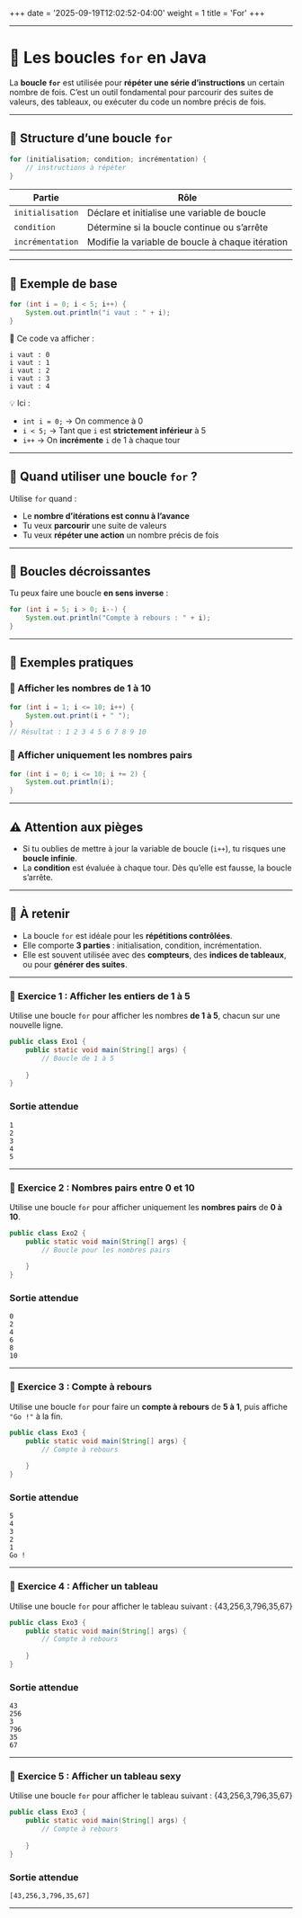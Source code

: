 +++
date = '2025-09-19T12:02:52-04:00'
weight = 1
title = 'For'
+++


---

# 🔁 Les boucles `for` en Java

La **boucle `for`** est utilisée pour **répéter une série d’instructions** un certain nombre de fois. C’est un outil fondamental pour parcourir des suites de valeurs, des tableaux, ou exécuter du code un nombre précis de fois.

---

## 🧱 Structure d’une boucle `for`

```java
for (initialisation; condition; incrémentation) {
    // instructions à répéter
}
```

| Partie           | Rôle                                             |
| ---------------- | ------------------------------------------------ |
| `initialisation` | Déclare et initialise une variable de boucle     |
| `condition`      | Détermine si la boucle continue ou s’arrête      |
| `incrémentation` | Modifie la variable de boucle à chaque itération |

---

## 🔂 Exemple de base

```java
for (int i = 0; i < 5; i++) {
    System.out.println("i vaut : " + i);
}
```

🔎 Ce code va afficher :

```
i vaut : 0  
i vaut : 1  
i vaut : 2  
i vaut : 3  
i vaut : 4  
```

💡 Ici :

* `int i = 0;` → On commence à 0
* `i < 5;` → Tant que `i` est **strictement inférieur** à 5
* `i++` → On **incrémente** `i` de 1 à chaque tour

---

## 🎯 Quand utiliser une boucle `for` ?

Utilise `for` quand :

* Le **nombre d’itérations est connu à l’avance**
* Tu veux **parcourir** une suite de valeurs
* Tu veux **répéter une action** un nombre précis de fois

---

## 🔁 Boucles décroissantes

Tu peux faire une boucle **en sens inverse** :

```java
for (int i = 5; i > 0; i--) {
    System.out.println("Compte à rebours : " + i);
}
```

---

## 🔎 Exemples pratiques

### 🔢 Afficher les nombres de 1 à 10

```java
for (int i = 1; i <= 10; i++) {
    System.out.print(i + " ");
}
// Résultat : 1 2 3 4 5 6 7 8 9 10
```

### 🟰 Afficher uniquement les nombres pairs

```java
for (int i = 0; i <= 10; i += 2) {
    System.out.println(i);
}
```

---

## ⚠️ Attention aux pièges

* Si tu oublies de mettre à jour la variable de boucle (`i++`), tu risques une **boucle infinie**.
* La **condition** est évaluée à chaque tour. Dès qu’elle est fausse, la boucle s’arrête.

---

## 🧠 À retenir

* La boucle `for` est idéale pour les **répétitions contrôlées**.
* Elle comporte **3 parties** : initialisation, condition, incrémentation.
* Elle est souvent utilisée avec des **compteurs**, des **indices de tableaux**, ou pour **générer des suites**.

---

### 🔹 **Exercice 1 : Afficher les entiers de 1 à 5**

Utilise une boucle `for` pour afficher les nombres **de 1 à 5**, chacun sur une nouvelle ligne.

```java
public class Exo1 {
    public static void main(String[] args) {
        // Boucle de 1 à 5
       
    }
}
```

### Sortie attendue

```
1  
2  
3  
4  
5
```

---

### 🔹 **Exercice 2 : Nombres pairs entre 0 et 10**

Utilise une boucle `for` pour afficher uniquement les **nombres pairs** de **0 à 10**.

```java
public class Exo2 {
    public static void main(String[] args) {
        // Boucle pour les nombres pairs
       
    }
}
```

### Sortie attendue

```
0  
2  
4  
6  
8  
10
```

---

### 🔹 **Exercice 3 : Compte à rebours**

Utilise une boucle `for` pour faire un **compte à rebours** de **5 à 1**, puis affiche `"Go !"` à la fin.

```java
public class Exo3 {
    public static void main(String[] args) {
        // Compte à rebours
       
    }
}
```

### Sortie attendue

```
5  
4  
3  
2  
1  
Go !
```

---

### 🔹 **Exercice 4 : Afficher un tableau**


Utilise une boucle `for` pour afficher le tableau suivant : {43,256,3,796,35,67}

```java
public class Exo3 {
    public static void main(String[] args) {
        // Compte à rebours
       
    }
}
```

### Sortie attendue

```
43
256
3
796
35
67
```

---

### 🔹 **Exercice 5 : Afficher un tableau sexy**


Utilise une boucle `for` pour afficher le tableau suivant : {43,256,3,796,35,67}

```java
public class Exo3 {
    public static void main(String[] args) {
        // Compte à rebours
       
    }
}
```

### Sortie attendue

```
[43,256,3,796,35,67]
```

---